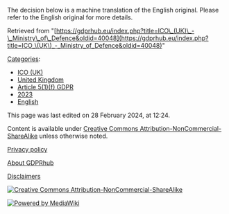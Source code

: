 The decision below is a machine translation of the English original. Please refer to the English original for more details.

Retrieved from "[https://gdprhub.eu/index.php?title=ICO\_(UK)\_-\_Ministry\_of\_Defence&oldid=40048](https://gdprhub.eu/index.php?title=ICO_\(UK\)_-_Ministry_of_Defence&oldid=40048)"

[Categories](/index.php?title=Special:Categories "Special:Categories"):

*   [ICO (UK)](/index.php?title=Category:ICO_\(UK\) "Category:ICO (UK)")
*   [United Kingdom](/index.php?title=Category:United_Kingdom "Category:United Kingdom")
*   [Article 5(1)(f) GDPR](/index.php?title=Category:Article_5\(1\)\(f\)_GDPR "Category:Article 5(1)(f) GDPR")
*   [2023](/index.php?title=Category:2023 "Category:2023")
*   [English](/index.php?title=Category:English "Category:English")

This page was last edited on 28 February 2024, at 12:24.

Content is available under [Creative Commons Attribution-NonCommercial-ShareAlike](https://creativecommons.org/licenses/by-nc-sa/4.0/) unless otherwise noted.

[Privacy policy](/index.php?title=GDPRhub:Privacy_policy)

[About GDPRhub](/index.php?title=GDPRhub:About)

[Disclaimers](/index.php?title=GDPRhub:General_disclaimer)

[![Creative Commons Attribution-NonCommercial-ShareAlike](/resources/assets/licenses/cc-by-nc-sa.png)](https://creativecommons.org/licenses/by-nc-sa/4.0/)

[![Powered by MediaWiki](/resources/assets/poweredby_mediawiki_88x31.png)](https://www.mediawiki.org/)
